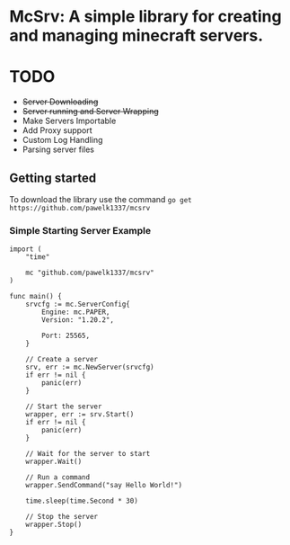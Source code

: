 # McSrv: A simple library for creating and managing minecraft servers.

# TODO
 - ~~Server Downloading~~
 - ~~Server running and Server Wrapping~~
 - Make Servers Importable
 - Add Proxy support
 - Custom Log Handling
 - Parsing server files

## Getting started
To download the library use the command
`go get https://github.com/pawelk1337/mcsrv`

### Simple Starting Server Example
```
import (
    "time"

    mc "github.com/pawelk1337/mcsrv"
)

func main() {
    srvcfg := mc.ServerConfig{
        Engine: mc.PAPER,
        Version: "1.20.2",

        Port: 25565,
    }

    // Create a server
    srv, err := mc.NewServer(srvcfg)
    if err != nil {
        panic(err)
    }

    // Start the server
    wrapper, err := srv.Start()
    if err != nil {
        panic(err)
    }

    // Wait for the server to start
    wrapper.Wait()

    // Run a command
    wrapper.SendCommand("say Hello World!")

    time.sleep(time.Second * 30)

    // Stop the server
    wrapper.Stop()
}
```